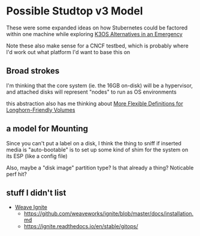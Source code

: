 # Possible Studtop v3 Model

These were some expanded ideas on how Stubernetes could be factored within one machine while exploring [K3OS Alternatives in an Emergency](7acaea2b-b704-4a10-96cf-ceea9de22871.md)

Note these also make sense for a CNCF testbed, which is probably where I'd work out what platform I'd want to base this on

## Broad strokes

I'm thinking that the core system (ie. the 16GB on-disk) will be a hypervisor, and attached disks will represent "nodes" to run as OS environments

this abstraction also has me thinking about [More Flexible Definitions for Longhorn-Friendly Volumes](87c95439-3bc7-4047-8c31-19a58058cbe8.md)

## a model for Mounting

Since you can't put a label on a disk, I think the thing to sniff if inserted media is "auto-bootable" is to set up some kind of shim for the system on its ESP (like a config file)

Also, maybe a "disk image" partition type? Is that already a thing? Noticable perf hit?

## stuff I didn't list

- [Weave Ignite](https://ignite.readthedocs.io/en/stable/installation/)
  - https://github.com/weaveworks/ignite/blob/master/docs/installation.md
  - https://ignite.readthedocs.io/en/stable/gitops/
